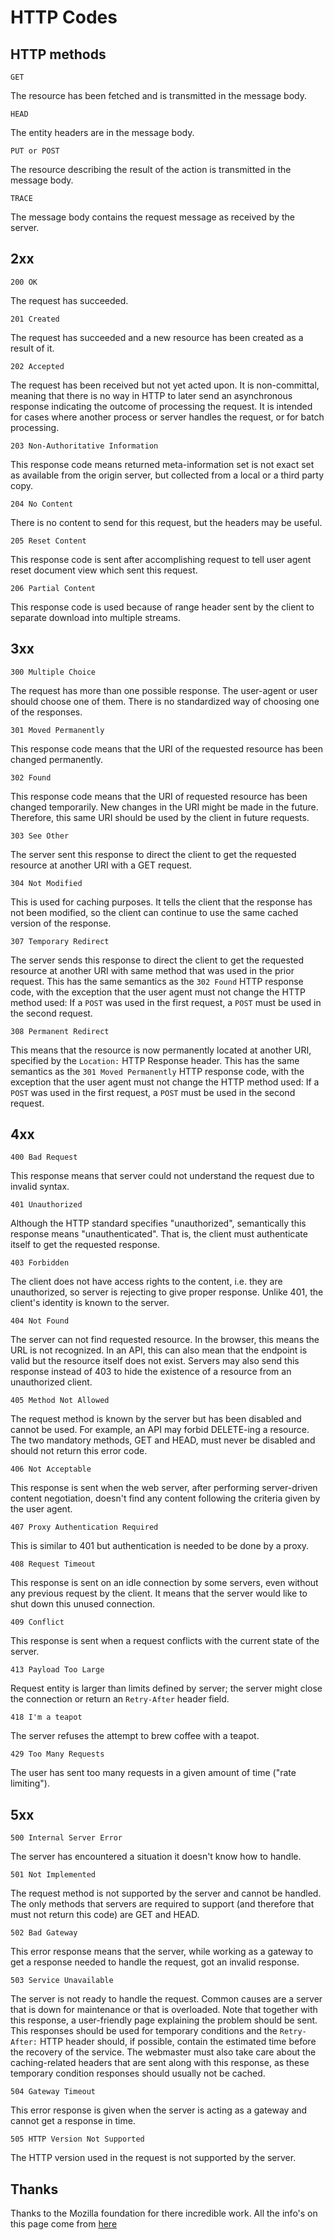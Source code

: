# HTTP Codes

## HTTP methods

`GET`

The resource has been fetched and is transmitted in the message body.

`HEAD`

The entity headers are in the message body.

`PUT or POST`

The resource describing the result of the action is transmitted in the message body.

`TRACE`

The message body contains the request message as received by the server.

## 2xx

`200 OK`

The request has succeeded.

`201 Created`

The request has succeeded and a new resource has been created as a result of it.

`202 Accepted`

The request has been received but not yet acted upon. It is non-committal, meaning that there is no way in HTTP to later send an asynchronous response indicating the outcome of processing the request. It is intended for cases where another process or server handles the request, or for batch processing.

`203 Non-Authoritative Information`

This response code means returned meta-information set is not exact set as available from the origin server, but collected from a local or a third party copy.

`204 No Content`

There is no content to send for this request, but the headers may be useful.

`205 Reset Content`

This response code is sent after accomplishing request to tell user agent reset document view which sent this request.

`206 Partial Content`

This response code is used because of range header sent by the client to separate download into multiple streams.

## 3xx

`300 Multiple Choice`

The request has more than one possible response. The user-agent or user should choose one of them. There is no standardized way of choosing one of the responses.

`301 Moved Permanently`

This response code means that the URI of the requested resource has been changed permanently.

`302 Found`

This response code means that the URI of requested resource has been changed temporarily. New changes in the URI might be made in the future. Therefore, this same URI should be used by the client in future requests.

`303 See Other`

The server sent this response to direct the client to get the requested resource at another URI with a GET request.

`304 Not Modified`

This is used for caching purposes. It tells the client that the response has not been modified, so the client can continue to use the same cached version of the response.

`307 Temporary Redirect`

The server sends this response to direct the client to get the requested resource at another URI with same method that was used in the prior request. This has the same semantics as the `302 Found` HTTP response code, with the exception that the user agent must not change the HTTP method used: If a `POST` was used in the first request, a `POST` must be used in the second request.

`308 Permanent Redirect`

This means that the resource is now permanently located at another URI, specified by the `Location:` HTTP Response header. This has the same semantics as the `301 Moved Permanently` HTTP response code, with the exception that the user agent must not change the HTTP method used: If a `POST` was used in the first request, a `POST` must be used in the second request.

## 4xx

`400 Bad Request`

This response means that server could not understand the request due to invalid syntax.

`401 Unauthorized`

Although the HTTP standard specifies "unauthorized", semantically this response means "unauthenticated". That is, the client must authenticate itself to get the requested response.

`403 Forbidden`

The client does not have access rights to the content, i.e. they are unauthorized, so server is rejecting to give proper response. Unlike 401, the client's identity is known to the server.

`404 Not Found`

The server can not find requested resource. In the browser, this means the URL is not recognized. In an API, this can also mean that the endpoint is valid but the resource itself does not exist. Servers may also send this response instead of 403 to hide the existence of a resource from an unauthorized client.

`405 Method Not Allowed`

The request method is known by the server but has been disabled and cannot be used. For example, an API may forbid DELETE-ing a resource. The two mandatory methods, GET and HEAD, must never be disabled and should not return this error code.

`406 Not Acceptable`

This response is sent when the web server, after performing server-driven content negotiation, doesn't find any content following the criteria given by the user agent.

`407 Proxy Authentication Required`

This is similar to 401 but authentication is needed to be done by a proxy.

`408 Request Timeout`

This response is sent on an idle connection by some servers, even without any previous request by the client. It means that the server would like to shut down this unused connection.

`409 Conflict`

This response is sent when a request conflicts with the current state of the server.

`413 Payload Too Large`

Request entity is larger than limits defined by server; the server might close the connection or return an `Retry-After` header field.

`418 I'm a teapot`

The server refuses the attempt to brew coffee with a teapot.

`429 Too Many Requests`

The user has sent too many requests in a given amount of time ("rate limiting").

## 5xx

`500 Internal Server Error`

The server has encountered a situation it doesn't know how to handle.

`501 Not Implemented`

The request method is not supported by the server and cannot be handled. The only methods that servers are required to support (and therefore that must not return this code) are GET and HEAD.

`502 Bad Gateway`

This error response means that the server, while working as a gateway to get a response needed to handle the request, got an invalid response.

`503 Service Unavailable`

The server is not ready to handle the request. Common causes are a server that is down for maintenance or that is overloaded. Note that together with this response, a user-friendly page explaining the problem should be sent. This responses should be used for temporary conditions and the `Retry-After:` HTTP header should, if possible, contain the estimated time before the recovery of the service. The webmaster must also take care about the caching-related headers that are sent along with this response, as these temporary condition responses should usually not be cached.

`504 Gateway Timeout`

This error response is given when the server is acting as a gateway and cannot get a response in time.

`505 HTTP Version Not Supported`

The HTTP version used in the request is not supported by the server.

## Thanks

Thanks to the Mozilla foundation for there incredible work. All the info's on this page come from [here](https://developer.mozilla.org/en-US/docs/Web/HTTP/Status)
